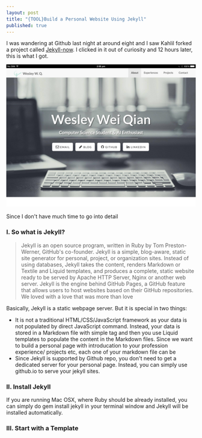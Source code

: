 ```yaml
---
layout: post
title: "{TOOL}Build a Personal Website Using Jekyll"
published: true
---
```



I was wandering at Github last night at around eight and I saw Kahlil forked a project called [Jekyll-now](https://github.com/barryclark/jekyll-now). I clicked in it out of curiosity and 12 hours later, this is what I got. 

![Personal Website](https://raw.githubusercontent.com/WesleyyC/blog/gh-pages/images/personal_site_screenshot.png)

Since I don't have much time to go into detail

### I. So what is Jekyll?

> Jekyll is an open source program, written in Ruby by Tom Preston-Werner, GitHub's co-founder. Jekyll is a simple, blog-aware, static site generator for personal, project, or organization sites. Instead of using databases, Jekyll takes the content, renders Markdown or Textile and Liquid templates, and produces a complete, static website ready to be served by Apache HTTP Server, Nginx or another web server. Jekyll is the engine behind GitHub Pages, a GitHub feature that allows users to host websites based on their GitHub repositories.
We loved with a love that was more than love

Basically, Jekyll is a static webpage server. But it is special in two things:
- It is not a traditional HTML/CSS/JavaScript framework as your data is not populated by direct JavaScript command. Instead, your data is stored in a Markdown file with simple tag and then you use Liquid templates to populate the content in the Markdown files. Since we want to build a personal page with introducation to your profession experience/ projects etc, each one of your markdown file can be 
- Since Jekyll is supported by Github repo, you don't need to get a dedicated server for your personal page. Instead, you can simply use github.io to serve your jekyll sites.

### II. Install Jekyll

If you are running Mac OSX, where Ruby should be already installed, you can simply do 
	gem install jekyll
in your terminal window and Jekyll will be installed automatically.


### III. Start with a Template




